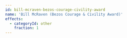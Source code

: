 ```yaml
---
id: bill-mcraven-bezos-courage-civility-award
name: 'Bill McRaven (Bezos Courage & Civility Award)'
effects:
  - categoryId: other
    fraction: 1
---
```

